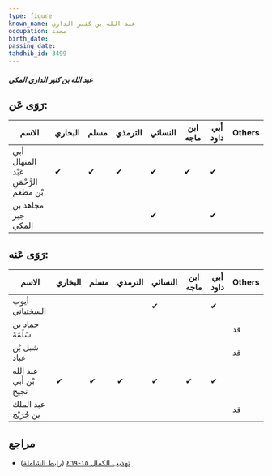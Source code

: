 ```yaml
---
type: figure
known_name: عبد الله بن كثير الداري
occupation: محدث
birth_date:
passing_date:
tahdhib_id: 3499
---
```

##### عبد الله بن كثير الداري المكي

## رَوَى عَن:
| الاسم                                  | البخاري | مسلم | الترمذي | النسائي | ابن ماجه | أبي داود | Others |
| -------------------------------------- | ------- | ---- | ------- | ------- | -------- | -------- | ------ |
| أبي المنهال عَبْد الرَّحْمَنِ بْن مطعم | ✔       | ✔    | ✔       | ✔       | ✔        | ✔        |        |
| مجاهد بن جبر المكي                     |         |      |         | ✔       |          | ✔        |        |
## رَوَى عَنه:
| الاسم                  | البخاري | مسلم | الترمذي | النسائي | ابن ماجه | أبي داود | Others |
| ---------------------- | ------- | ---- | ------- | ------- | -------- | -------- | ------ |
| أيوب السختياني         |         |      |         | ✔       |          | ✔        |        |
| حماد بن سَلَمَةَ       |         |      |         |         |          |          | قد     |
| شبل بْن عباد           |         |      |         |         |          |          | قد     |
| عبد الله بْن أَبي نجيح | ✔       | ✔    | ✔       | ✔       | ✔        | ✔        |        |
| عبد الملك بن جُرَيْج   |         |      |         |         |          |          | قد     |
## مراجع
- [تهذيب الكمال ١٥-٤٦٩](obsidian://open?vault=Tahdhib-al-Kamal&file=Figures/٣٤٩٩-عبد%20الله%20بن%20كثير%20الداري%20المكي) ([رابط الشاملة](https://shamela.ws/book/3722/7953))
